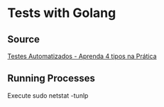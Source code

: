# Tests with Golang

## Source
<a href="https://youtu.be/fNTJnJB3eDI">Testes Automatizados - Aprenda 4 tipos na Prática</a>
</p>

## Running Processes
<a>Execute sudo netstat -tunlp</a>
